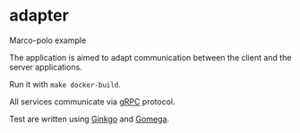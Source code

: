 # adapter
Marco-polo example

The application is aimed to adapt communication between the client and  the server applications.

Run it with ```make docker-build```.

All services communicate via [gRPC](https://grpc.io/docs/tutorials/basic/go.html) protocol.

Test are written using [Ginkgo](https://onsi.github.io/ginkgo/) and [Gomega](https://godoc.org/github.com/onsi/gomega).
